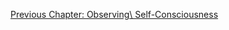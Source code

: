 <p id="nav"><a href="observing-self.html">Previous Chapter: Observing\ Self-Consciousness</a></p>

</section>

[^1]: Solomon, *In the Spirit of Hegel*, p. 218.
[^2]: Peter Kalkavage (*The Logic of Desire*, p. 486) suggests that the parallel
  between *Consciousness* and *Observing Reason* can be understood as follows:

    > Observing reason in its first phase resembles sense-certainty in its
    > attentiveness to the Thises of organic nature. In its second phase, it
    > posits the rational self as a Thing with many properties -- properties for
    > which reason finds laws. And in its third phase, it repeats the
    > understanding in positing a distinction between essence (invisible
    > selfhood) and appearance (outward signs).

    More concisely, Inwood ('Commentary', p. 429) puts forward this suggestion:

    > Observing reason corresponds to sensory certainty in description, to
    > perception in the classification of organisms, and to understanding in its
    > search for laws.
[^3]: §344.
[^4]: §177.
[^5]: See §174.
[^6]: §175.
[^7]: See §186-90.
[^8]: §194-5.
[^9]: See §197.
[^10]: See §202-4.
[^11]: §205.
[^12]: §212.
[^13]: §217.
[^14]: §228.
[^15]: §349.
[^16]: Ibid. Emphasis (in bold) added.
[^17]: Kalkavage, *The Logic of Desire*, p. 187.
[^18]: §350.
[^19]: Ibid.
[^20]: Inwood, 'Commentary' in *The Phenomenology of Spirit*, p. 429.
[^21]: §351.
[^22]: Aristotle, *Politics*, 1252a (*Basic Works* pp. 1127-8).
[^23]: Harris, *Hegel's Ladder*, II, p. 15.
[^24]: §352.
[^25]: §353.
[^26]: I take this 'Eden' metaphor from Kalkavage, *The Logic of Desire*, pp. 188-9.
[^26.1]: For a good elaboration on this aim, see Michael O. Hardimon, *Hegel's Social Philosophy: The Project of Reconciliation* (Cambridge: Cambridge University Press, 1994).
[^27]: Robert Brandom, *A Spirit of Trust* (Cambridge, MA: Harvard University Press, 2019), p. 472.
[^28]: §352.
[^29]: §354.
[^30]: §355.
[^31]: §80.
[^32]: §355.
[^33]: §356.
[^34]: §357.
[^35]: Harris, *Hegel's Ladder*, II, p. 20.
[^36]: §359.
[^37]: Ibid.
<!-- Pleasure -->
[^38]: J.G. von Goethe, *Faust*, translated by S. Atkins (Princeton, NJ: Princeton University Press, 2014), lines 385, 464-5.
[^39]: §360, translation altered.
[^40]: §362.
[^41]: Kalkavage, *The Logic of Desire*, p. 190.
[^42]: §360.
[^43]: §361.
[^44]: See Harris, *Hegel's Ladder*, II, p. 27.
[^45]: §363.
[^46]: Harris, *Hegel's Ladder*, II, p. 28.
[^47]: Robert Stern, *Guidebook to Hegel's Phenomenology of Spirit*, p. 138.
[^48]: §363.
[^49]: §364-5.
[^49.1]: Andrew Cutrofello, 'A history of Reason in the Age of Insanity: the Deconstruction of Foucault in Hegel's *Phenomenology*,' in *Owl of Minerva* (1993, Vol. 25, No. 1), p. 17.
[^49.2]: Ibid., p. 18.
[^50]: §365-6.
<!-- Law of the Heart -->
[^51]: Solomon, *In the Spirit of Hegel*, p. 507.
[^52]: §367.
[^53]: §369.
[^54]: Jean-Jacques Rousseau, *The Social Contract and the First and Second Discourses*, ed. Susan Dunn (New Haven: Yale University Press, 2002), p. 156.
[^55]: §370, translation altered.
[^56]: §372.
[^57]: Hyppolite, *Genesis and Structure*, p. 286.
[^58]: §372.
[^59]: §373.
[^60]: Harris, *Hegel's Ladder*, II, p. 40.
[^61]: Immanuel Kant, *Critique of Practical Reason*, trans. Mary Gregor (Cambridge: Cambridge University Press, 2015), 5:28.
[^62]: §374.
[^63]: Inwood, 'Commentary' in *The Phenomenology of Spirit*, p. 432.
[^64]: §377.
[^65]: Ibid.
[^66]: Hyppolite, *Genesis and Structure*, p. 288.
[^67]: §379.
[^68]: §380.
[^69]: Harris, *Hegel's Ladder*, II. p. 46.
